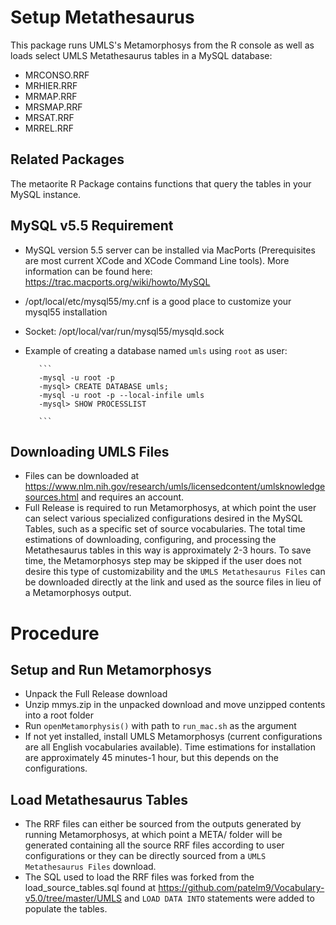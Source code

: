 # Setup Metathesaurus  
This package runs UMLS's Metamorphosys from the R console as well as loads select UMLS Metathesaurus tables in a MySQL database:  
* MRCONSO.RRF
* MRHIER.RRF
* MRMAP.RRF
* MRSMAP.RRF
* MRSAT.RRF
* MRREL.RRF  

## Related Packages  
The metaorite R Package contains functions that query the tables in your MySQL instance.  

## MySQL v5.5 Requirement  
* MySQL version 5.5 server can be installed via MacPorts (Prerequisites are most current XCode and XCode Command Line tools). More information can be found here: https://trac.macports.org/wiki/howto/MySQL
* /opt/local/etc/mysql55/my.cnf is a good place to customize your mysql55 installation
* Socket: /opt/local/var/run/mysql55/mysqld.sock
* Example of creating a database named `umls` using `root` as user:  
  
         ```
         -mysql -u root -p  
         -mysql> CREATE DATABASE umls;  
         -mysql -u root -p --local-infile umls  
         -mysql> SHOW PROCESSLIST
         
         ```  
         
## Downloading UMLS Files   
* Files can be downloaded at https://www.nlm.nih.gov/research/umls/licensedcontent/umlsknowledgesources.html and requires an account.    
* Full Release is required to run Metamorphosys, at which point the user can select various specialized configurations desired in the MySQL Tables, such as a specific set of source vocabularies. The total time estimations of downloading, configuring, and processing the Metathesaurus tables in this way is approximately 2-3 hours. To save time, the Metamorphosys step may be skipped if the user does not desire this type of customizability and the `UMLS Metathesaurus Files` can be downloaded directly at the link and used as the source files in lieu of a Metamorphosys output.  

# Procedure  
## Setup and Run Metamorphosys  
* Unpack the Full Release download   
* Unzip mmys.zip in the unpacked download and move unzipped contents into a root folder  
* Run `openMetamorphysis()` with path to `run_mac.sh` as the argument  
* If not yet installed, install UMLS Metamorphosys (current configurations are all English vocabularies available). Time estimations for installation are approximately 45 minutes-1 hour, but this depends on the configurations.  

## Load Metathesaurus Tables  
* The RRF files can either be sourced from the outputs generated by running Metamorphosys, at which point a META/ folder will be generated containing all the source RRF files according to user configurations or they can be directly sourced from a `UMLS Metathesaurus Files` download.  
* The SQL used to load the RRF files was forked from the load_source_tables.sql found at https://github.com/patelm9/Vocabulary-v5.0/tree/master/UMLS and `LOAD DATA INTO` statements were added to populate the tables.  
